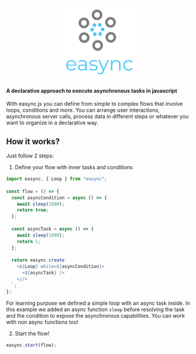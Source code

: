 <p align="center"><img src="resources/logo.png" /></p>

#### A declarative approach to execute asynchronous tasks in javascript

With easync.js you can define from simple to complex flows that involve loops, conditions and more. You can arrange user interactions, asynchronous server calls, process data in different steps or whatever you want to organize in a declarative way.

## How it works?

Just follow 2 steps:

1. Define your flow with inner tasks and conditions

```js
import easync, { Loop } from "easync";

const flow = () => {
  const asyncCondition = async () => {
    await sleep(1000);
    return true;
  };

  const asyncTask = async () => {
    await sleep(1000);
    return 1;
  };

  return easync.create`
    <${Loop} while=${asyncCondition}>
      <${asyncTask} />
    <//>
  `;
};
```

For learning purpose we defined a simple loop with an async task inside. In this example we added an async function `sleep` before resolving the task and the condition to expose the asynchronous capabilities. You can work with non async functions too!

2. Start the flow!

```js
easync.start(flow);
```
